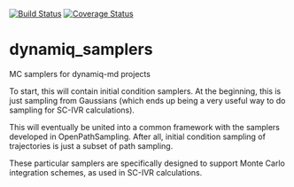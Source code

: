 [![Build Status](https://travis-ci.org/dynamiq-md/dynamiq_samplers.svg?branch=master)](https://travis-ci.org/dynamiq-md/dynamiq_samplers)
[![Coverage Status](https://coveralls.io/repos/github/dynamiq-md/dynamiq_samplers/badge.svg?branch=master)](https://coveralls.io/github/dynamiq-md/dynamiq_samplers?branch=master)

# dynamiq_samplers

MC samplers for dynamiq-md projects

To start, this will contain initial condition samplers. At the beginning, this is just sampling from Gaussians (which ends up being a very useful way to do sampling for SC-IVR calculations).

This will eventually be united into a common framework with the samplers developed in OpenPathSampling. After all, initial condition sampling of trajectories is just a subset of path sampling.

These particular samplers are specifically designed to support Monte Carlo integration schemes, as used in SC-IVR calculations.
